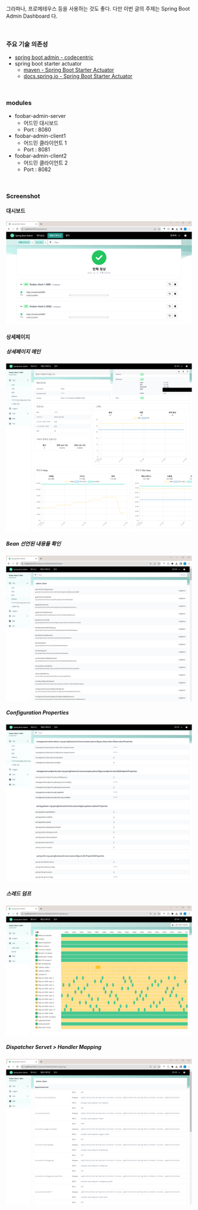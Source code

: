 그라파나, 프로메테우스 등을 사용하는 것도 좋다. 다만 이번 글의 주제는 Spring Boot Admin Dashboard 다.<br>

<br>



### 주요 기술 의존성

- [spring boot admin - codecentric](https://github.com/codecentric/spring-boot-admin/)
- spring boot starter actuator
  - [maven - Spring Boot Starter Actuator](https://mvnrepository.com/artifact/org.springframework.boot/spring-boot-starter-actuator)
  - [docs.spring.io - Spring Boot Starter Actuator](https://docs.spring.io/spring-boot/docs/current/actuator-api/htmlsingle/)

<br>



### modules

- foobar-admin-server 
  - 어드민 대시보드
  - Port : 8080
- foobar-admin-client1
  - 어드민 클라이언트 1
  - Port : 8081
- foobar-admin-client2
  - 어드민 클라이언트 2
  - Port : 8082

<br>



### Screenshot

#### 대시보드

<img src="./img/SCREENSHOT1.png"/>

<br>



#### 상세페이지

##### 상세페이지 메인

<img src="./img/SCREENSHOT2.png"/>

<br>



##### Bean 선언된 내용들 확인

<img src="./img/SCREENSHOT3.png"/>

<br>



##### Configuration Properties

<img src="./img/SCREENSHOT4.png"/>

<br>



##### 스레드 덤프

<img src="./img/SCREENSHOT5.png"/>

<br>

##### Dispatcher Servet \> Handler Mapping

<img src="./img/SCREENSHOT6.png"/>
